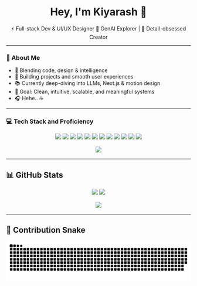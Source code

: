<h1 align="center">Hey, I'm Kiyarash 👋</h1>

<p align="center">
  ⚡ Full-stack Dev & UI/UX Designer  
  🤖 GenAI Explorer | 🧠 Detail-obsessed Creator
</p>

---

### 🧠 About Me

- 🧩 Blending code, design & intelligence  
- 🚀 Building projects and smooth user experiences  
- 📚 Currently deep-diving into LLMs, Next.js & motion design 
- 🎯 Goal: Clean, intuitive, scalable, and meaningful systems  
- 🎧 Hehe.. ☕  

---

### 💻 Tech Stack and Proficiency

<div align="center">
  <img src="https://img.shields.io/badge/JavaScript-F7DF1E?style=for-the-badge&logo=javascript&logoColor=black" />
  <img src="https://img.shields.io/badge/TypeScript-3178C6?style=for-the-badge&logo=typescript&logoColor=white" />
  <img src="https://img.shields.io/badge/React-61DAFB?style=for-the-badge&logo=react&logoColor=white" />
  <img src="https://img.shields.io/badge/Node.js-339933?style=for-the-badge&logo=node.js&logoColor=white" />
  <img src="https://img.shields.io/badge/Express.js-000000?style=for-the-badge&logo=express&logoColor=white" />
  <img src="https://img.shields.io/badge/MongoDB-47A248?style=for-the-badge&logo=mongodb&logoColor=white" />
  <img src="https://img.shields.io/badge/Python-3776AB?style=for-the-badge&logo=python&logoColor=white" />
  <img src="https://img.shields.io/badge/TailwindCSS-38B2AC?style=for-the-badge&logo=tailwind-css&logoColor=white" />
  <img src="https://img.shields.io/badge/Bootstrap-7952B3?style=for-the-badge&logo=bootstrap&logoColor=white" />
  <img src="https://img.shields.io/badge/Figma-F24E1E?style=for-the-badge&logo=figma&logoColor=white" />
  <img src="https://img.shields.io/badge/Swift-FA7343?style=for-the-badge&logo=swift&logoColor=white" />
  <img src="https://img.shields.io/badge/GenAI-8A2BE2?style=for-the-badge&logo=openai&logoColor=white" />
  <br><br>
  <img src="https://komarev.com/ghpvc/?username=KiyarashKia&label=Profile%20views&color=gray&style=flat" />
</div>

---
## 📊 GitHub Stats

<p align="center">
  <img src="https://github-readme-stats.vercel.app/api?username=KiyarashKia&show_icons=true&theme=radical&hide_title=true&hide_border=true" />
  <img src="https://github-readme-stats.vercel.app/api/top-langs/?username=KiyarashKia&layout=compact&theme=radical&hide_border=true" />
  <br><br>
  <img src="https://streak-stats.demolab.com?user=KiyarashKia&theme=radical&hide_border=true" />
</p>

---

## 🐍 Contribution Snake

<p align="center">
  <img src="https://raw.githubusercontent.com/KiyarashKia/snk/output/github-contribution-grid-snake-dark.svg" alt="Snake eating my contributions" />
</p>
